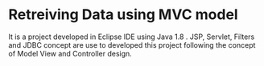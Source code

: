 # Retreiving Data using MVC model
 It is a project developed in Eclipse IDE  using Java 1.8 . JSP, Servlet, Filters and JDBC concept are use to developed this project following the concept of Model View and Controller design.
